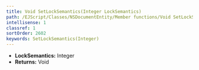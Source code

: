 ```yaml
---
title: Void SetLockSemantics(Integer LockSemantics)
path: /EJScript/Classes/NSDocumentEntity/Member functions/Void SetLockSemantics(Integer p_0)
intellisense: 1
classref: 1
sortOrder: 2602
keywords: SetLockSemantics(Integer)
---
```



* **LockSemantics:** Integer
* **Returns:** Void


